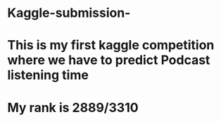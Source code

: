 # Kaggle-submission-
# This is my first kaggle competition where we have to predict Podcast listening time 
# My rank is 2889/3310
